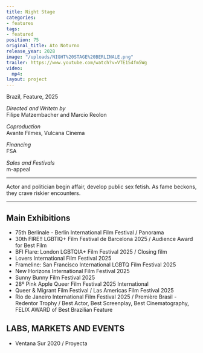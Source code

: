 ```yaml
---
title: Night Stage
categories:
- features
tags:
- featured
position: 75
original_title: Ato Noturno
release_year: 2028
image: "/uploads/NIGHT%20STAGE%20BERLINALE.png"
trailer: https://www.youtube.com/watch?v=VTE154fm5Wg
video:
  mp4: 
layout: project
---
```


Brazil, Feature, 2025

*Directed and Writetn by*\
Filipe Matzembacher and Marcio Reolon

*Coproduction*\
Avante Filmes, Vulcana Cinema

*Financing*\
FSA

*Sales and Festivals*\
m-appeal

***

Actor and politician begin affair, develop public sex fetish. As fame beckons, they crave riskier encounters.

***

## Main Exhibitions

* 75th Berlinale - Berlin International Film Festival / Panorama
* 30th FIRE!! LGBTIQ+ Film Festival de Barcelona 2025 / Audience Award for Best Film
* BFI Flare: London LGBTQIA+ Film Festival 2025 / Closing film
* Lovers International Film Festival 2025
* Frameline: San Francisco International LGBTQ Film Festival 2025 
* New Horizons International Film Festival 2025
* Sunny Bunny Film Festival 2025 
* 28º Pink Apple Queer Film Festival 2025 International 
* Queer & Migrant Film Festival / Las Americas Film Festival 2025 
* Rio de Janeiro International Film Festival 2025 / Première Brasil - Redentor Trophy / Best Actor, Best Screenplay, Best Cinematography, FELIX AWARD of Best Brazilian Feature

## LABS, MARKETS AND EVENTS

* Ventana Sur 2020 / Proyecta